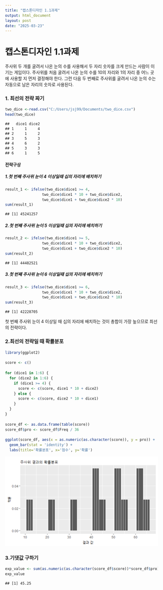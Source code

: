 ```yaml
---
title: "캡스톤디자인 1.1과제"
output: html_document
layout: post
date: "2025-03-23"
---
```


# 캡스톤디자인 1.1과제

주사위 두 개를 굴려서 나온 눈의 수를 사용해서 두 자리 숫자를 크게 만드는 사람이 이기는 게임이다. 주사위를 처음 굴려서 나온 눈의 수를 10의 자리와 1의 자리 중 어느 곳에 사용할 지 먼저 결정해야 한다. 그런 다음 두 번째로 주사위를 굴려서 나온 눈의 수는 자동으로 남은 자리의 숫자로 사용된다.

### 1. 최선의 전략 짜기


```r
two_dice <-read.csv("C:/Users/jsj99/Documents/two_dice.csv")
head(two_dice)
```

```
##   dice1 dice2
## 1     1     4
## 2     1     2
## 3     5     3
## 4     6     2
## 5     3     3
## 6     1     5
```

#### 전략구상

##### 1.첫 번째 주사위 눈이 4 이상일때 십의 자리에 배치하기


```r
result_1 <- ifelse(two_dice$dice1 >= 4,
                 two_dice$dice1 * 10 + two_dice$dice2,
                 two_dice$dice1 + two_dice$dice2 * 10)
sum(result_1)
```

```
## [1] 45241257
```

##### 2.첫 번째 주사위 눈이 5 이상일때 십의 자리에 배치하기


```r
result_2 <- ifelse(two_dice$dice1 >= 5,
                 two_dice$dice1 * 10 + two_dice$dice2,
                 two_dice$dice1 + two_dice$dice2 * 10)
sum(result_2)
```

```
## [1] 44482521
```

##### 3.첫 번째 주사위 눈이 6 이상일때 십의 자리에 배치하기


```r
result_3 <- ifelse(two_dice$dice1 >= 6,
                 two_dice$dice1 * 10 + two_dice$dice2,
                 two_dice$dice1 + two_dice$dice2 * 10)
sum(result_3)
```

```
## [1] 42228705
```

첫 번째 주사위 눈이 4 이상일 때 십의 자리에 배치하는 것이 총합이 가장 높으므로 최선의 전략이다. 
### 2.최선의 전략일 때 확률분포


```r
library(ggplot2)

score <- c()

for (dice1 in 1:6) {
  for (dice2 in 1:6) {
    if (dice1 >= 4) {
      score <- c(score, dice1 * 10 + dice2)
    } else {
      score <- c(score, dice2 * 10 + dice1)
    }
  }
}

score_df <- as.data.frame(table(score))
score_df$pro <- score_df$Freq / 36

ggplot(score_df, aes(x = as.numeric(as.character(score)), y = pro)) +
  geom_bar(stat = 'identity') +
  labs(title='확률분포', x='점수', y='확률')
```
![1](images/cs-1-1.png)

### 3.기댓값 구하기


```r
exp_value <- sum(as.numeric(as.character(score_df$score))*score_df$pro)
exp_value
```

```
## [1] 45.25
```
